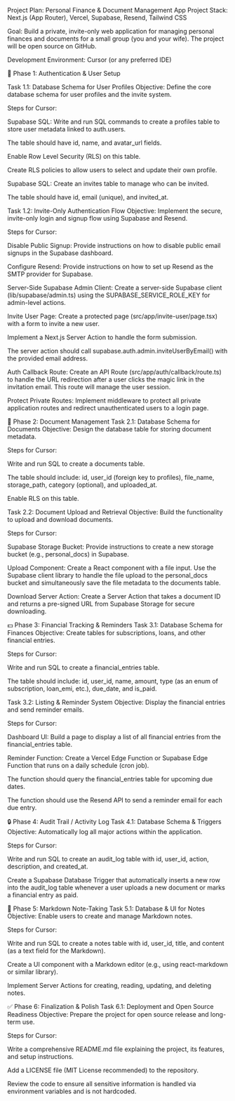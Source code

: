 Project Plan: Personal Finance & Document Management App
Project Stack: Next.js (App Router), Vercel, Supabase, Resend, Tailwind CSS

Goal: Build a private, invite-only web application for managing personal finances and documents for a small group (you and your wife). The project will be open source on GitHub.

Development Environment: Cursor (or any preferred IDE)

🚀 Phase 1: Authentication & User Setup

Task 1.1: Database Schema for User Profiles
Objective: Define the core database schema for user profiles and the invite system.

Steps for Cursor:

Supabase SQL: Write and run SQL commands to create a profiles table to store user metadata linked to auth.users.

The table should have id, name, and avatar_url fields.

Enable Row Level Security (RLS) on this table.

Create RLS policies to allow users to select and update their own profile.

Supabase SQL: Create an invites table to manage who can be invited.

The table should have id, email (unique), and invited_at.

Task 1.2: Invite-Only Authentication Flow
Objective: Implement the secure, invite-only login and signup flow using Supabase and Resend.

Steps for Cursor:

Disable Public Signup: Provide instructions on how to disable public email signups in the Supabase dashboard.

Configure Resend: Provide instructions on how to set up Resend as the SMTP provider for Supabase.

Server-Side Supabase Admin Client: Create a server-side Supabase client (lib/supabase/admin.ts) using the SUPABASE_SERVICE_ROLE_KEY for admin-level actions.

Invite User Page: Create a protected page (src/app/invite-user/page.tsx) with a form to invite a new user.

Implement a Next.js Server Action to handle the form submission.

The server action should call supabase.auth.admin.inviteUserByEmail() with the provided email address.

Auth Callback Route: Create an API Route
(src/app/auth/callback/route.ts) to handle the URL redirection after a user clicks the magic link in the invitation email.
This route will manage the user session.

Protect Private Routes: Implement middleware to protect all private application routes and redirect unauthenticated users to a login page.

📑 Phase 2: Document Management
Task 2.1: Database Schema for Documents
Objective: Design the database table for storing document metadata.

Steps for Cursor:

Write and run SQL to create a documents table.

The table should include: id, user_id (foreign key to profiles), file_name, storage_path, category (optional), and uploaded_at.

Enable RLS on this table.

Task 2.2: Document Upload and Retrieval
Objective: Build the functionality to upload and download documents.

Steps for Cursor:

Supabase Storage Bucket: Provide instructions to create a new storage bucket (e.g., personal_docs) in Supabase.

Upload Component: Create a React component with a file input. Use the Supabase client library to handle the file upload to the personal_docs bucket and simultaneously save the file metadata to the documents table.

Download Server Action: Create a Server Action that takes a document ID and returns a pre-signed URL from Supabase Storage for secure downloading.

💵 Phase 3: Financial Tracking & Reminders
Task 3.1: Database Schema for Finances
Objective: Create tables for subscriptions, loans, and other financial entries.

Steps for Cursor:

Write and run SQL to create a financial_entries table.

The table should include: id, user_id, name, amount, type (as an enum of subscription, loan_emi, etc.), due_date, and is_paid.

Task 3.2: Listing & Reminder System
Objective: Display the financial entries and send reminder emails.

Steps for Cursor:

Dashboard UI: Build a page to display a list of all financial entries from the financial_entries table.

Reminder Function: Create a Vercel Edge Function or Supabase Edge Function that runs on a daily schedule (cron job).

The function should query the financial_entries table for upcoming due dates.

The function should use the Resend API to send a reminder email for each due entry.

🔒 Phase 4: Audit Trail / Activity Log
Task 4.1: Database Schema & Triggers
Objective: Automatically log all major actions within the application.

Steps for Cursor:

Write and run SQL to create an audit_log table with id, user_id, action, description, and created_at.

Create a Supabase Database Trigger that automatically inserts a new row into the audit_log table whenever a user uploads a new document or marks a financial entry as paid.

📝 Phase 5: Markdown Note-Taking
Task 5.1: Database & UI for Notes
Objective: Enable users to create and manage Markdown notes.

Steps for Cursor:

Write and run SQL to create a notes table with id, user_id, title, and content (as a text field for the Markdown).

Create a UI component with a Markdown editor (e.g., using react-markdown or similar library).

Implement Server Actions for creating, reading, updating, and deleting notes.

✅ Phase 6: Finalization & Polish
Task 6.1: Deployment and Open Source Readiness
Objective: Prepare the project for open source release and long-term use.

Steps for Cursor:

Write a comprehensive README.md file explaining the project, its features, and setup instructions.

Add a LICENSE file (MIT License recommended) to the repository.

Review the code to ensure all sensitive information is handled via environment variables and is not hardcoded.
